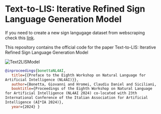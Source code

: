 # Text-to-LIS: Iterative Refined Sign Language Generation Model
If you need to create a new sign langugage dataset from webscraping check this [link](https://github.com/CarpiDiem98/downloader).

This repository contains the official code for the paper Text-to-LIS: Iterative Refined Sign Language Generation Model

![Text2LISModel](assets/Text2LISModel.svg)


```bibtex
@inproceedings{bonettaNL4AI,
   title={{Preface to the Eighth Workshop on Natural Language for 
Artificial Intelligence (NL4AI)}},
   author={Bonetta, Giovanni and Hromei, Claudiu Daniel and Siciliani, Lucia and Stranisci, Marco Antonio},
   booktitle={Proceedings of the Eighth Workshop on Natural Language 
for Artificial Intelligence (NL4AI 2024) co-located with 23th 
International Conference of the Italian Association for Artificial 
Intelligence (AI*IA 2024)},
   year={2024} }
```
